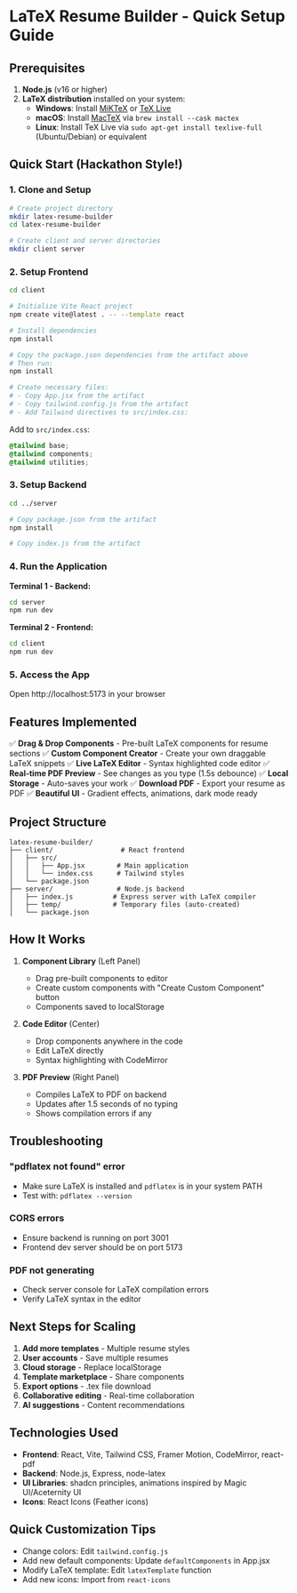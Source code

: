 # LaTeX Resume Builder - Quick Setup Guide

## Prerequisites

1. **Node.js** (v16 or higher)
2. **LaTeX distribution** installed on your system:
   - **Windows**: Install [MiKTeX](https://miktex.org/download) or [TeX Live](https://www.tug.org/texlive/)
   - **macOS**: Install [MacTeX](https://www.tug.org/mactex/) via `brew install --cask mactex`
   - **Linux**: Install TeX Live via `sudo apt-get install texlive-full` (Ubuntu/Debian) or equivalent

## Quick Start (Hackathon Style!)

### 1. Clone and Setup

```bash
# Create project directory
mkdir latex-resume-builder
cd latex-resume-builder

# Create client and server directories
mkdir client server
```

### 2. Setup Frontend

```bash
cd client

# Initialize Vite React project
npm create vite@latest . -- --template react

# Install dependencies
npm install

# Copy the package.json dependencies from the artifact above
# Then run:
npm install

# Create necessary files:
# - Copy App.jsx from the artifact
# - Copy tailwind.config.js from the artifact
# - Add Tailwind directives to src/index.css:
```

Add to `src/index.css`:
```css
@tailwind base;
@tailwind components;
@tailwind utilities;
```

### 3. Setup Backend

```bash
cd ../server

# Copy package.json from the artifact
npm install

# Copy index.js from the artifact
```

### 4. Run the Application

**Terminal 1 - Backend:**
```bash
cd server
npm run dev
```

**Terminal 2 - Frontend:**
```bash
cd client
npm run dev
```

### 5. Access the App

Open http://localhost:5173 in your browser

## Features Implemented

✅ **Drag & Drop Components** - Pre-built LaTeX components for resume sections
✅ **Custom Component Creator** - Create your own draggable LaTeX snippets
✅ **Live LaTeX Editor** - Syntax highlighted code editor
✅ **Real-time PDF Preview** - See changes as you type (1.5s debounce)
✅ **Local Storage** - Auto-saves your work
✅ **Download PDF** - Export your resume as PDF
✅ **Beautiful UI** - Gradient effects, animations, dark mode ready

## Project Structure

```
latex-resume-builder/
├── client/                 # React frontend
│   ├── src/
│   │   ├── App.jsx        # Main application
│   │   └── index.css      # Tailwind styles
│   └── package.json
├── server/                # Node.js backend
│   ├── index.js          # Express server with LaTeX compiler
│   ├── temp/             # Temporary files (auto-created)
│   └── package.json
```

## How It Works

1. **Component Library** (Left Panel)
   - Drag pre-built components to editor
   - Create custom components with "Create Custom Component" button
   - Components saved to localStorage

2. **Code Editor** (Center)
   - Drop components anywhere in the code
   - Edit LaTeX directly
   - Syntax highlighting with CodeMirror

3. **PDF Preview** (Right Panel)
   - Compiles LaTeX to PDF on backend
   - Updates after 1.5 seconds of no typing
   - Shows compilation errors if any

## Troubleshooting

### "pdflatex not found" error
- Make sure LaTeX is installed and `pdflatex` is in your system PATH
- Test with: `pdflatex --version`

### CORS errors
- Ensure backend is running on port 3001
- Frontend dev server should be on port 5173

### PDF not generating
- Check server console for LaTeX compilation errors
- Verify LaTeX syntax in the editor

## Next Steps for Scaling

1. **Add more templates** - Multiple resume styles
2. **User accounts** - Save multiple resumes
3. **Cloud storage** - Replace localStorage
4. **Template marketplace** - Share components
5. **Export options** - .tex file download
6. **Collaborative editing** - Real-time collaboration
7. **AI suggestions** - Content recommendations

## Technologies Used

- **Frontend**: React, Vite, Tailwind CSS, Framer Motion, CodeMirror, react-pdf
- **Backend**: Node.js, Express, node-latex
- **UI Libraries**: shadcn principles, animations inspired by Magic UI/Aceternity UI
- **Icons**: React Icons (Feather icons)

## Quick Customization Tips

- Change colors: Edit `tailwind.config.js`
- Add new default components: Update `defaultComponents` in App.jsx
- Modify LaTeX template: Edit `latexTemplate` function
- Add new icons: Import from `react-icons`
